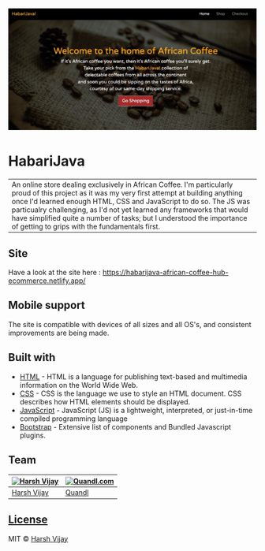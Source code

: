 # ![test](habarijava.png)
# HabariJava
<table>
<tr>
<td>
An online store dealing exclusively in African Coffee. I'm particularly proud of this project as it was my very first attempt at building anything once I'd learned enough HTML, CSS and JavaScript to do so. The JS was particualry challenging, as I'd not yet learned any frameworks that would have simplified quite a number of tasks; but I understood the importance of getting to grips with the fundamentals first. 
</td>
</tr>
</table>


## Site
Have a look at the site here :  https://habarijava-african-coffee-hub-ecommerce.netlify.app/


## Mobile support
The site is compatible with devices of all sizes and all OS's, and consistent improvements are being made.


## Built with 

- [HTML](https://www.w3schools.com/html/default.asp) - HTML is a language for publishing text-based and multimedia information on the World Wide Web.
- [CSS](https://www.w3schools.com/Css/) - CSS is the language we use to style an HTML document. CSS describes how HTML elements should be displayed.
- [JavaScript](https://developer.mozilla.org/en-US/docs/Web/javascript) - JavaScript (JS) is a lightweight, interpreted, or just-in-time compiled programming language
- [Bootstrap](http://getbootstrap.com/) - Extensive list of components and  Bundled Javascript plugins.



## Team

[![Harsh Vijay](https://avatars1.githubusercontent.com/u/12688534?v=3&s=144)](https://github.com/iharsh234)  | [![Quandl.com](https://github.com/iharsh234/WebApp/blob/master/images/quandl.jpg)](https://www.quandl.com/)
---|---
[Harsh Vijay ](https://github.com/iharsh234) |[Quandl](https://www.quandl.com)

## [License](https://github.com/iharsh234/WebApp/blob/master/LICENSE.md)

MIT © [Harsh Vijay ](https://github.com/iharsh234)

